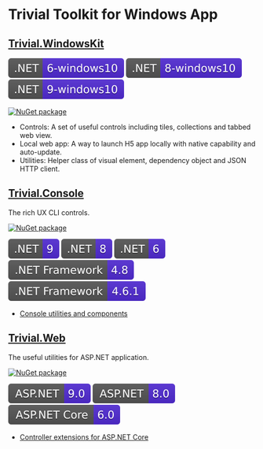 # Trivial Toolkit for Windows App

## [Trivial.WindowsKit](./Common)

![.NET 6 - Windows 10](./docs/assets/badge_NET_6_Win10.svg)
![.NET 8 - Windows 10](./docs/assets/badge_NET_8_Win10.svg)
![.NET 9 - Windows 10](./docs/assets/badge_NET_9_Win10.svg)

[![NuGet package](https://img.shields.io/nuget/dt/Trivial.WindowsKit?label=nuget+downloads)](https://www.nuget.org/packages/Trivial.WindowsKit)

- Controls: A set of useful controls including tiles, collections and tabbed web view.
- Local web app: A way to launch H5 app locally with native capability and auto-update.
- Utilities: Helper class of visual element, dependency object and JSON HTTP client.

## [Trivial.Console](./Console)

The rich UX CLI controls.

[![NuGet package](https://img.shields.io/nuget/dt/Trivial.Console?label=nuget+downloads)](https://www.nuget.org/packages/Trivial.Console)

![.NET 9](./docs/assets/badge_NET_9.svg)
![.NET 8](./docs/assets/badge_NET_8.svg)
![.NET 6](./docs/assets/badge_NET_6.svg)
![.NET Framework 4.8](./docs/assets/badge_NET_Fx_4_8.svg)
![.NET Framework 4.6.1](./docs/assets/badge_NET_Fx_4_6_1.svg)

- [Console utilities and components](./docs/console)

## [Trivial.Web](./Web)

The useful utilities for ASP.NET application.

[![NuGet package](https://img.shields.io/nuget/dt/Trivial.Web?label=nuget+downloads)](https://www.nuget.org/packages/Trivial.Web)

![ASP.NET Core 9.0](./docs/assets/badge_ASPNET_9_0.svg)
![ASP.NET Core 8.0](./docs/assets/badge_ASPNET_8_0.svg)
![ASP.NET Core 6.0](./docs/assets/badge_ASPNET_6_0.svg)

- [Controller extensions for ASP.NET Core](./docs/web/controller)
